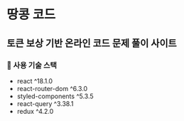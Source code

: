 # 땅콩 코드
## 토큰 보상 기반 온라인 코드 문제 풀이 사이트

### 🍓 사용 기술 스택
* react ^18.1.0
* react-router-dom ^6.3.0
* styled-components ^5.3.5
* react-query ^3.38.1
* redux ^4.2.0